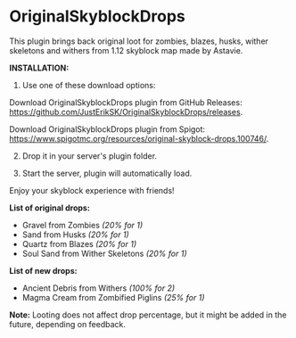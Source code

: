 # OriginalSkyblockDrops
This plugin brings back original loot for zombies, blazes, husks, wither skeletons and withers from 1.12 skyblock map made by Astavie.

**INSTALLATION:**

1. Use one of these download options:

Download OriginalSkyblockDrops plugin from GitHub Releases: https://github.com/JustErikSK/OriginalSkyblockDrops/releases.

Download OriginalSkyblockDrops plugin from Spigot: https://www.spigotmc.org/resources/original-skyblock-drops.100746/.
  
2. Drop it in your server's plugin folder.
  
3. Start the server, plugin will automatically load.
  
Enjoy your skyblock experience with friends!

**List of original drops:**
- Gravel from Zombies _(20% for 1)_
- Sand from Husks _(20% for 1)_
- Quartz from Blazes _(20% for 1)_
- Soul Sand from Wither Skeletons _(20% for 1)_

**List of new drops:**
- Ancient Debris from Withers _(100% for 2)_
- Magma Cream from Zombified Piglins _(25% for 1)_

**Note:** Looting does not affect drop percentage, but it might be added in the future, depending on feedback.
